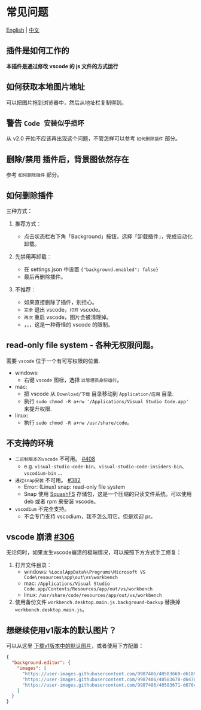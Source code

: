 # 常见问题

[English](./common-issues.md) | [中文](./common-issues.zh-CN.md)

## 插件是如何工作的

**本插件是通过修改 vscode 的 js 文件的方式运行**

## 如何获取本地图片地址

可以把图片拖到浏览器中，然后从地址栏复制得到。

## 警告 `Code 安装似乎损坏`

从 v2.0 开始不应该再出现这个问题，不管怎样可以参考 `如何删除插件` 部分。

## 删除/禁用 插件后，背景图依然存在

参考 `如何删除插件` 部分。

## 如何删除插件

三种方式：

1. 推荐方式：

   - 点击状态栏右下角「Background」按钮，选择「卸载插件」，完成自动化卸载。

2. 先禁用再卸载：

   - 在 settings.json 中设置 `{"background.enabled": false}`
   - 最后再删除插件。

3. 不推荐：

   - 如果直接删除了插件，别担心。
   - `完全` 退出 vscode，`打开` vscode。
   - `再次` 重启 vscode，图片会被清理掉。
   - ，，，这是一种奇怪的 vscode 的限制。

## read-only file system - 各种无权限问题。

需要 `vscode` 位于一个有可写权限的位置.

- windows:
  - 右键 `vscode` 图标，选择 `以管理员身份运行`。
- mac:
  - 把 vscode 从 `Download/下载` 目录移动到 `Application/应用` 目录.
  - 执行 `sudo chmod -R a+rw '/Applications/Visual Studio Code.app'` 来提升权限.
- linux:
  - 执行 `sudo chmod -R a+rw /usr/share/code`。

## 不支持的环境

- `二进制版本的vscode` 不可用。 [#408](https://github.com/shalldie/vscode-background/issues/408)
  - e.g. `visual-studio-code-bin`、`visual-studio-code-insiders-bin`、`vscodium-bin` ...
- `通过snap安装` 不可用。 [#382](https://github.com/shalldie/vscode-background/issues/382)
  - Error: (Linux) snap: read-only file system
  - Snap 使用 [SquashFS](https://en.wikipedia.org/wiki/SquashFS) 存储包，这是一个压缩的只读文件系统。可以使用 deb 或者 rpm 来安装 vscode。
- `vscodium` 不完全支持。
  - 不会专门支持 vscodium，我不怎么用它。但是欢迎 pr。

## vscode 崩溃 [#306](https://github.com/shalldie/vscode-background/issues/306)

无论何时，如果发生vscode崩溃的极端情况，可以按照下方方式手工修复：

1. 打开文件目录：
   - windows: `%LocalAppData%\Programs\Microsoft VS Code\resources\app\out\vs\workbench`
   - mac: `/Applications/Visual Studio Code.app/Contents/Resources/app/out/vs/workbench`
   - linux: `/usr/share/code/resources/app/out/vs/workbench`
2. 使用备份文件 `workbench.desktop.main.js.background-backup` 替换掉 `workbench.desktop.main.js`。

## 想继续使用v1版本的默认图片？

可以从这里 [下载v1版本中的默认图片](https://github.com/shalldie/vscode-background/issues/106#issuecomment-392311967)，或者使用下方配置：

```json
{
  "background.editor": {
    "images": [
      "https://user-images.githubusercontent.com/9987486/40583669-d6189844-61c5-11e8-89e3-c52ad153da09.png",
      "https://user-images.githubusercontent.com/9987486/40583670-d6478c9e-61c5-11e8-9551-6b55eacc7b8d.png",
      "https://user-images.githubusercontent.com/9987486/40583671-d676c6e4-61c5-11e8-94cb-34ec4a12fa01.png"
    ]
  }
}
```
